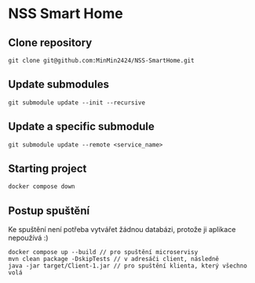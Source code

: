 # NSS Smart Home

## Clone repository
    git clone git@github.com:MinMin2424/NSS-SmartHome.git

## Update submodules
    git submodule update --init --recursive

## Update a specific submodule
    git submodule update --remote <service_name>

## Starting project
    docker compose down

## Postup spuštění
Ke spuštění není potřeba vytvářet žádnou databázi, protože ji aplikace nepoužívá :)

    docker compose up --build // pro spuštění microservisy  
    mvn clean package -DskipTests // v adresáči client, následně  
    java -jar target/Client-1.jar // pro spuštění klienta, který všechno volá  
